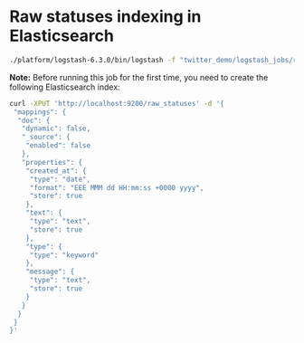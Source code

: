 # Raw statuses indexing in Elasticsearch
```bash
./platform/logstash-6.3.0/bin/logstash -f "twitter_demo/logstash_jobs/raw_statuses_indexing.conf"
```
**Note:** Before running this job for the first time, you need to create the following Elasticsearch index:
```bash
curl -XPUT 'http://localhost:9200/raw_statuses' -d '{
 "mappings": {
  "doc": {
   "dynamic": false,
   "_source": {
    "enabled": false
   },
   "properties": {
    "created_at": {
     "type": "date",
     "format": "EEE MMM dd HH:mm:ss +0000 yyyy",
     "store": true
    },
    "text": {
     "type": "text",
     "store": true
    },
    "type": {
     "type": "keyword"
    },
    "message": {
     "type": "text",
     "store": true
    }
   }
  }
 }
}'
```
